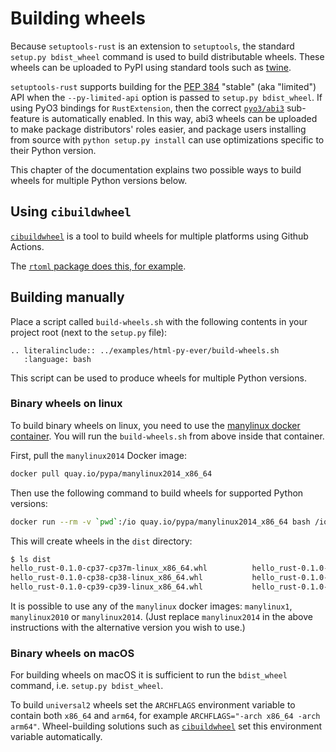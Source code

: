 # Building wheels

Because `setuptools-rust` is an extension to `setuptools`, the standard `setup.py bdist_wheel` command is used to build distributable wheels. These wheels can be uploaded to PyPI using standard tools such as [twine](https://github.com/pypa/twine).

`setuptools-rust` supports building for the [PEP 384](https://www.python.org/dev/peps/pep-0384/) "stable" (aka "limited") API when the `--py-limited-api` option is passed to `setup.py bdist_wheel`. If using PyO3 bindings for `RustExtension`, then the correct [`pyo3/abi3`](https://pyo3.rs/v0.14.5/features.html#abi3) sub-feature is automatically enabled. In this way, abi3 wheels can be uploaded to make package distributors' roles easier, and  package users installing from source with `python setup.py install` can use optimizations specific to their Python version.

This chapter of the documentation explains two possible ways to build wheels for multiple Python versions below.

## Using `cibuildwheel`

[`cibuildwheel`][cibuildwheel] is a tool to build wheels for multiple platforms using Github Actions.

The [`rtoml` package does this, for example](https://github.com/samuelcolvin/rtoml/blob/143ee0907bba616cbcd5cc58eefe9000fcc2b5f2/.github/workflows/ci.yml#L99-L195).

## Building manually

Place a script called `build-wheels.sh` with the following contents in your project root (next to the `setup.py` file):

```{eval-rst}
.. literalinclude:: ../examples/html-py-ever/build-wheels.sh
   :language: bash
```

This script can be used to produce wheels for multiple Python versions.

### Binary wheels on linux

To build binary wheels on linux, you need to use the [manylinux docker container](https://github.com/pypa/manylinux). You will run the `build-wheels.sh` from above inside that container.

First, pull the `manylinux2014` Docker image:

```bash
docker pull quay.io/pypa/manylinux2014_x86_64
```

Then use the following command to build wheels for supported Python versions:

```bash
docker run --rm -v `pwd`:/io quay.io/pypa/manylinux2014_x86_64 bash /io/build-wheels.sh
```

This will create wheels in the `dist` directory:

```bash
$ ls dist
hello_rust-0.1.0-cp37-cp37m-linux_x86_64.whl          hello_rust-0.1.0-cp37-cp37m-manylinux2014_x86_64.whl
hello_rust-0.1.0-cp38-cp38-linux_x86_64.whl           hello_rust-0.1.0-cp38-cp38-manylinux2014_x86_64.whl
hello_rust-0.1.0-cp39-cp39-linux_x86_64.whl           hello_rust-0.1.0-cp39-cp39-manylinux2014_x86_64.whl
```

It is possible to use any of the `manylinux` docker images: `manylinux1`, `manylinux2010` or `manylinux2014`. (Just replace `manylinux2014` in the above instructions with the alternative version you wish to use.)

### Binary wheels on macOS

For building wheels on macOS it is sufficient to run the `bdist_wheel` command, i.e. `setup.py bdist_wheel`.

To build `universal2` wheels set the `ARCHFLAGS` environment variable to contain both `x86_64` and `arm64`, for example `ARCHFLAGS="-arch x86_64 -arch arm64"`. Wheel-building solutions such as [`cibuildwheel`][cibuildwheel] set this environment variable automatically.

[cibuildwheel]: https://github.com/pypa/cibuildwheel
